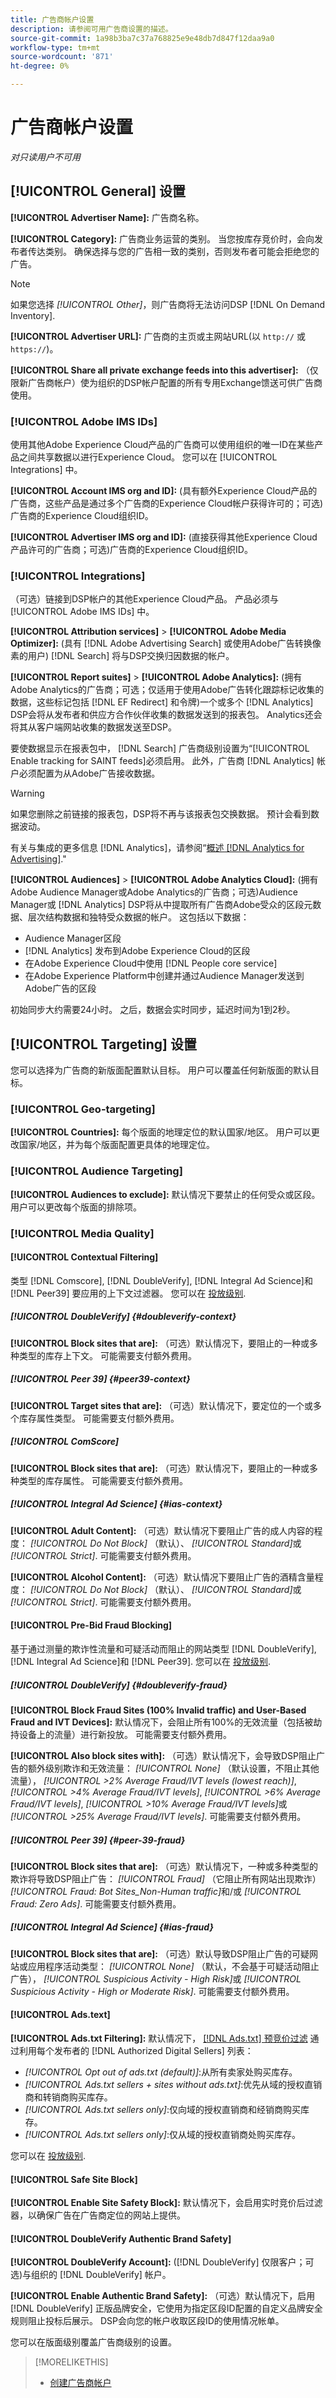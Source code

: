 ```yaml
---
title: 广告商帐户设置
description: 请参阅可用广告商设置的描述。
source-git-commit: 1a98b3ba7c37a768825e9e48db7d847f12daa9a0
workflow-type: tm+mt
source-wordcount: '871'
ht-degree: 0%

---
```


# 广告商帐户设置

*对只读用户不可用*

## [!UICONTROL General] 设置

**[!UICONTROL Advertiser Name]:** 广告商名称。

**[!UICONTROL Category]:** 广告商业务运营的类别。 当您按库存竞价时，会向发布者传达类别。 确保选择与您的广告相一致的类别，否则发布者可能会拒绝您的广告。

>[!NOTE]
>
>如果您选择 *[!UICONTROL Other]*，则广告商将无法访问DSP [!DNL On Demand Inventory].

**[!UICONTROL Advertiser URL]:** 广告商的主页或主网站URL(以 `http://` 或 `https://`)。

**[!UICONTROL Share all private exchange feeds into this advertiser]:** （仅限新广告商帐户）使为组织的DSP帐户配置的所有专用Exchange馈送可供广告商使用。

### [!UICONTROL Adobe IMS IDs]

使用其他Adobe Experience Cloud产品的广告商可以使用组织的唯一ID在某些产品之间共享数据以进行Experience Cloud。 您可以在 [!UICONTROL Integrations] 中。

**[!UICONTROL Account IMS org and ID]:** (具有额外Experience Cloud产品的广告商，这些产品是通过多个广告商的Experience Cloud帐户获得许可的；可选)广告商的Experience Cloud组织ID。

**[!UICONTROL Advertiser IMS org and ID]:** (直接获得其他Experience Cloud产品许可的广告商；可选)广告商的Experience Cloud组织ID。

### [!UICONTROL Integrations]

（可选）链接到DSP帐户的其他Experience Cloud产品。 产品必须与 [!UICONTROL Adobe IMS IDs] 中。

**[!UICONTROL Attribution services]** > **[!UICONTROL Adobe Media Optimizer]:** (具有 [!DNL Adobe Advertising Search] 或使用Adobe广告转换像素的用户) [!DNL Search] 将与DSP交换归因数据的帐户。

**[!UICONTROL Report suites]** > **[!UICONTROL Adobe Analytics]:** (拥有Adobe Analytics的广告商；可选；仅适用于使用Adobe广告转化跟踪标记收集的数据，这些标记包括 [!DNL EF Redirect] 和令牌)一个或多个 [!DNL Analytics] DSP会将从发布者和供应方合作伙伴收集的数据发送到的报表包。 Analytics还会将其从客户端网站收集的数据发送至DSP。

要使数据显示在报表包中， [!DNL Search] 广告商级别设置为“[!UICONTROL Enable tracking for SAINT feeds]必须启用。 此外，广告商 [!DNL Analytics] 帐户必须配置为从Adobe广告接收数据。

>[!WARNING]
>
>如果您删除之前链接的报表包，DSP将不再与该报表包交换数据。 预计会看到数据波动。

有关与集成的更多信息 [!DNL Analytics]，请参阅“[概述 [!DNL Analytics for Advertising]](/help/integrations/analytics/overview.md).&quot;

**[!UICONTROL Audiences]** > **[!UICONTROL Adobe Analytics Cloud]:** (拥有Adobe Audience Manager或Adobe Analytics的广告商；可选)Audience Manager或 [!DNL Analytics] DSP将从中提取所有广告商Adobe受众的区段元数据、层次结构数据和独特受众数据的帐户。 这包括以下数据：

* Audience Manager区段
* [!DNL Analytics] 发布到Adobe Experience Cloud的区段
* 在Adobe Experience Cloud中使用 [!DNL People core service]
* 在Adobe Experience Platform中创建并通过Audience Manager发送到Adobe广告的区段

初始同步大约需要24小时。 之后，数据会实时同步，延迟时间为1到2秒。
<!-- I don't think this is true anymore:
Segment membership data is sent to Adobe Advertising only after one of the following:

* The segment is targeted in an Adobe Advertising placement or audience library
* The segment is added to the Adobe Advertising batch and real-time destinations within the Audience Manager user interface
-->

## [!UICONTROL Targeting] 设置

您可以选择为广告商的新版面配置默认目标。 用户可以覆盖任何新版面的默认目标。

### [!UICONTROL Geo-targeting]

**[!UICONTROL Countries]:** 每个版面的地理定位的默认国家/地区。 用户可以更改国家/地区，并为每个版面配置更具体的地理定位。

### [!UICONTROL Audience Targeting]

**[!UICONTROL Audiences to exclude]:** 默认情况下要禁止的任何受众或区段。 用户可以更改每个版面的排除项。

### [!UICONTROL Media Quality]

#### [!UICONTROL Contextual Filtering]

类型 [!DNL Comscore], [!DNL DoubleVerify], [!DNL Integral Ad Science]和 [!DNL Peer39] 要应用的上下文过滤器。 您可以在 [投放级别](/help/dsp/campaign-management/placements/placement-settings.md).

##### [!UICONTROL DoubleVerify] {#doubleverify-context}

**[!UICONTROL Block sites that are]:** （可选）默认情况下，要阻止的一种或多种类型的库存上下文。 可能需要支付额外费用。

##### [!UICONTROL Peer 39] {#peer39-context}

**[!UICONTROL Target sites that are]:** （可选）默认情况下，要定位的一个或多个库存属性类型。 可能需要支付额外费用。

##### [!UICONTROL ComScore]

**[!UICONTROL Block sites that are]:** （可选）默认情况下，要阻止的一种或多种类型的库存属性。 可能需要支付额外费用。

##### [!UICONTROL Integral Ad Science] {#ias-context}

**[!UICONTROL Adult Content]:** （可选）默认情况下要阻止广告的成人内容的程度： *[!UICONTROL Do Not Block]* （默认）、 *[!UICONTROL Standard]*&#x200B;或 *[!UICONTROL Strict]*. 可能需要支付额外费用。

**[!UICONTROL Alcohol Content]:** （可选）默认情况下要阻止广告的酒精含量程度： *[!UICONTROL Do Not Block]* （默认）、 *[!UICONTROL Standard]*&#x200B;或 *[!UICONTROL Strict]*. 可能需要支付额外费用。

#### [!UICONTROL Pre-Bid Fraud Blocking]

基于通过测量的欺诈性流量和可疑活动而阻止的网站类型 [!DNL DoubleVerify], [!DNL Integral Ad Science]和 [!DNL Peer39]. 您可以在 [投放级别](/help/dsp/campaign-management/placements/placement-settings.md).

##### [!UICONTROL DoubleVerify] {#doubleverify-fraud}

**[!UICONTROL Block Fraud Sites (100% Invalid traffic) and User-Based Fraud and IVT Devices]:** 默认情况下，会阻止所有100%的无效流量（包括被劫持设备上的流量）进行新投放。 可能需要支付额外费用。

**[!UICONTROL Also block sites with]:** （可选）默认情况下，会导致DSP阻止广告的额外级别欺诈和无效流量：  *[!UICONTROL None]* （默认设置，不阻止其他流量）， *[!UICONTROL >2% Average Fraud/IVT levels (lowest reach)]*, *[!UICONTROL >4% Average Fraud/IVT levels]*, *[!UICONTROL >6% Average Fraud/IVT levels]*, *[!UICONTROL >10% Average Fraud/IVT levels]*&#x200B;或 *[!UICONTROL >25% Average Fraud/IVT levels]*. 可能需要支付额外费用。

##### [!UICONTROL Peer 39] {#peer-39-fraud}

**[!UICONTROL Block sites that are]:** （可选）默认情况下，一种或多种类型的欺诈将导致DSP阻止广告： *[!UICONTROL Fraud]* （它阻止所有网站出现欺诈） *[!UICONTROL Fraud: Bot Sites_Non-Human traffic]*&#x200B;和/或 *[!UICONTROL Fraud: Zero Ads]*. 可能需要支付额外费用。

##### [!UICONTROL Integral Ad Science] {#ias-fraud}

**[!UICONTROL Block sites that are]:** （可选）默认导致DSP阻止广告的可疑网站或应用程序活动类型： *[!UICONTROL None]* （默认，不会基于可疑活动阻止广告）， *[!UICONTROL Suspicious Activity - High Risk]*&#x200B;或 *[!UICONTROL Suspicious Activity - High or Moderate Risk]*. 可能需要支付额外费用。

#### [!UICONTROL Ads.text]

**[!UICONTROL Ads.txt Filtering]:** 默认情况下， [[!DNL Ads.txt] 预竞价过滤](https://iabtechlab.com/ads-txt-about/) 通过利用每个发布者的 [!DNL Authorized Digital Sellers] 列表：
* *[!UICONTROL Opt out of ads.txt (default)]*:从所有卖家处购买库存。
* *[!UICONTROL Ads.txt sellers + sites without ads.txt]*:优先从域的授权直销商和转销商购买库存。
* *[!UICONTROL Ads.txt sellers only]*:仅向域的授权直销商和经销商购买库存。
* *[!UICONTROL Ads.txt sellers only]*:仅从域的授权直销商处购买库存。

您可以在 [投放级别](/help/dsp/campaign-management/placements/placement-settings.md).

#### [!UICONTROL Safe Site Block]

**[!UICONTROL Enable Site Safety Block]:** 默认情况下，会启用实时竞价后过滤器，以确保广告在广告商定位的网站上提供。 <!-- Can remove this: Users can enable or disable the feature for each placement. I don't see this option, but I should probably verify. If this can't be edited at placement level, then remove "By default." If it can, say that you can override at placement level. -->

#### [!UICONTROL DoubleVerify Authentic Brand Safety]

**[!UICONTROL DoubleVerify Account]:** ([!DNL DoubleVerify] 仅限客户；可选)与组织的 [!DNL DoubleVerify] 帐户。

**[!UICONTROL Enable Authentic Brand Safety]:** （可选）默认情况下，启用 [!DNL DoubleVerify] 正版品牌安全，它使用为指定区段ID配置的自定义品牌安全规则阻止投标后展示。 DSP会向您的帐户收取区段ID的使用情况帐单。

您可以在版面级别覆盖广告商级别的设置。

>[!MORELIKETHIS]
>
>* [创建广告商帐户](/help/dsp/admin/advertiser-create.md)


<!-- >* [View the Advertiser List for the Account](/help/dsp/admin/advertiser-view.md) -->
